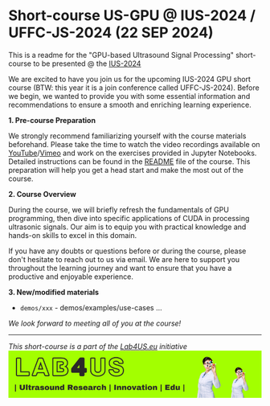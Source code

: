 # Short-course US-GPU @ IUS-2024 / UFFC-JS-2024 (22 SEP 2024)

This is a readme for the "GPU-based Ultrasound Signal Processing" short-course to be presented @ the [IUS-2024](https://2024.ieee-uffc-js.org/tutorials-and-short-courses)

We are excited to have you join us for the upcoming IUS-2024 GPU short course (BTW: this year it is a join conference called UFFC-JS-2024). 
Before we begin, we wanted to provide you with some essential information and recommendations to ensure a smooth and enriching learning experience.

**1. Pre-course Preparation**

We strongly recommend familiarizing yourself with the course materials beforehand. Please take the time to watch the video recordings available on [YouTube](https://www.youtube.com/playlist?list=PLTXwDWOjJ0Xeisir2sL3RxkC1RHpMmFbG)/[Vimeo](https://vimeo.com/showcase/2022-us-gpu-short-course) and work on the exercises provided in Jupyter Notebooks. Detailed instructions can be found in the [README](https://github.com/Lab4US/gpu-short-course#readme) file of the course. This preparation will help you get a head start and make the most out of the course.

**2. Course Overview**

During the course, we will briefly refresh the fundamentals of GPU programming, then dive into specific applications of CUDA in processing ultrasonic signals. Our aim is to equip you with practical knowledge and hands-on skills to excel in this domain.

If you have any doubts or questions before or during the course, please don't hesitate to reach out to us via email. We are here to support you throughout the learning journey and want to ensure that you have a productive and enjoyable experience.

**3. New/modified materials**
<!-- TODO: -->
- `demos/xxx` - demos/examples/use-cases ...


_We look forward to meeting all of you at the course!_

<hr/>

*This short-course is a part of the [Lab4US.eu](https://lab4us.eu) initiative*
[![Lab4US](figs/Lab4US-banner-EN-800.png)](https://lab4us.eu)
